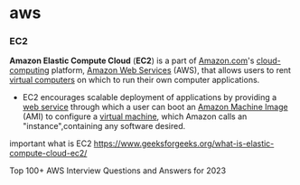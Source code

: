 # aws

###  EC2
**Amazon Elastic Compute Cloud** (**EC2**) is a part of [Amazon.com](https://en.wikipedia.org/wiki/Amazon.com "Amazon.com")'s [cloud-computing](https://en.wikipedia.org/wiki/Cloud-computing "Cloud-computing") platform, [Amazon Web Services](https://en.wikipedia.org/wiki/Amazon_Web_Services "Amazon Web Services") (AWS), that allows users to rent [virtual computers](https://en.wikipedia.org/wiki/Virtual_computer "Virtual computer") on which to run their own computer applications.

 - EC2 encourages scalable deployment of applications by providing a [web service](https://en.wikipedia.org/wiki/Web_service "Web service") through which a user can boot an [Amazon Machine Image](https://en.wikipedia.org/wiki/Amazon_Machine_Image "Amazon Machine Image") (AMI) to configure a [virtual machine](https://en.wikipedia.org/wiki/Virtual_Machine "Virtual Machine"), which Amazon calls an "instance",containing any software desired.


important what is EC2 
 https://www.geeksforgeeks.org/what-is-elastic-compute-cloud-ec2/


Top 100+ AWS Interview Questions and Answers for 2023
